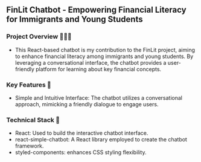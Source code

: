 ## FinLit Chatbot - Empowering Financial Literacy for Immigrants and Young Students

### Project Overview 🚀🚀🚀

- This React-based chatbot is my contribution to the FinLit project, aiming to enhance financial literacy among immigrants and young students. By leveraging a conversational interface, the chatbot provides a user-friendly platform for learning about key financial concepts.

### Key Features 🔑

- Simple and Intuitive Interface: The chatbot utilizes a conversational approach, mimicking a friendly dialogue to engage users.

### Technical Stack 🧱️

- React: Used to build the interactive chatbot interface.
- react-simple-chatbot: A React library employed to create the chatbot framework.
- styled-components: enhances CSS styling flexibility.
